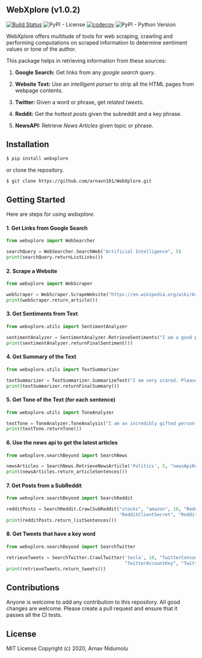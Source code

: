 
## WebXplore (v1.0.2)

[![Build Status](https://travis-ci.org/arnavn101/WebXplore.svg?branch=master)](https://travis-ci.org/arnavn101/WebXplore)
![PyPI - License](https://img.shields.io/pypi/l/webxplore)
[![codecov](https://codecov.io/gh/arnavn101/WebXplore/branch/master/graph/badge.svg)](https://codecov.io/gh/arnavn101/WebXplore) 
![PyPI - Python Version](https://img.shields.io/pypi/pyversions/webxplore)

WebXplore offers multitude of tools for web scraping, crawling
and performing computations on scraped information to determine sentiment
values or tone of the author.

This package helps in retrieving information from these sources:

1) **Google Search:** Get links from any *google search query*.

2) **Website Text:** Use an *intelligent parser* to strip all the HTML pages from webpage contents.

3) **Twitter:** Given a word or phrase, get *related tweets*.

4) **Reddit:** Get the *hottest posts* given the subreddit and a key phrase.

5) **NewsAPI:** Retrieve *News Articles* given topic or phrase.

## Installation
```bash
$ pip install webxplore
```

or clone the repository.

```bash
$ git clone https://github.com/arnavn101/WebXplore.git
```

## Getting Started

Here are steps for using *webxplore*. 

#### 	1. Get Links from Google Search

```python
from webxplore import WebSearcher

searchQuery = WebSearcher.SearchWeb("Artificial Intelligence", 5)
print(searchQuery.returnListLinks())
```

#### 	2. Scrape a Website

```python
from webxplore import WebScraper

webScraper = WebScraper.ScrapeWebsite("https://en.wikipedia.org/wiki/Artificial_intelligence")
print(webScraper.return_article())
```

#### 	3. Get Sentiments from Text

```python
from webxplore.utils import SentimentAnalyzer

sentimentAnalyzer = SentimentAnalyzer.RetrieveSentiments("I am a good person")
print(sentimentAnalyzer.returnFinalSentiment())
```

#### 	4. Get Summary of the Text

```python
from webxplore.utils import TextSummarizer

textSummarizer = TextSummarizer.SummarizeText("I am very scared. Please do not leave me.", 2)
print(textSummarizer.returnFinalSummary())
```

#### 	5. Get Tone of the Text (for each sentence)

```python
from webxplore.utils import ToneAnalyzer

textTone = ToneAnalyzer.ToneAnalysis("I am an incredibly gifted person. I am also a good man.", "watsonApiKey")
print(textTone.returnTone())

```

#### 	6. Use the news api to get the latest articles

```python
from webxplore.searchBeyond import SearchNews

newsArticles = SearchNews.RetrieveNewsArticle('Politics', 5, "newsApiKey")
print(newsArticles.return_articleSentences())

```

#### 	7. Get Posts from a SubReddit

```python
from webxplore.searchBeyond import SearchReddit

redditPosts = SearchReddit.CrawlSubReddit("stocks", "amazon", 10, "RedditClientId",
                                          "RedditClientSecret", "RedditUserAgent")
print(redditPosts.return_listSentences())

```

#### 	8. Get Tweets that have a key word

```python
from webxplore.searchBeyond import SearchTwitter

retrieveTweets = SearchTwitter.CrawlTwitter('tesla', 10, "TwitterConsumerKey", "TwitterConsumerSecret",
                                            "TwitterAccountKey", "TwitterAccountSecret")
print(retrieveTweets.return_tweets())

```

## Contributions

Anyone is welcome to add any contribution to this repository.
All good changes are welcome. Please create a pull request and ensure that it passes
all the CI tests.

## License

MIT License Copyright (c) 2020, Arnav Nidumolu

